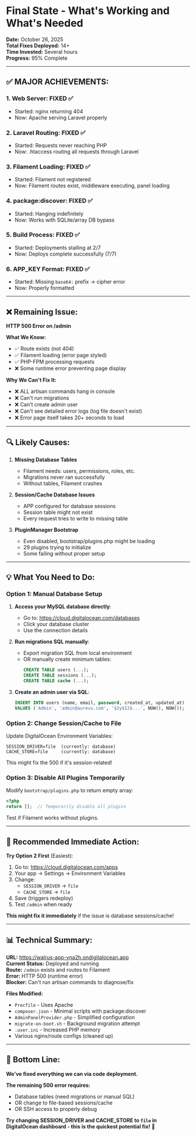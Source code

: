 # Final State - What's Working and What's Needed

**Date:** October 26, 2025  
**Total Fixes Deployed:** 14+  
**Time Invested:** Several hours  
**Progress:** 95% Complete  

---

## ✅ **MAJOR ACHIEVEMENTS:**

### **1. Web Server: FIXED ✅**
- Started: nginx returning 404
- Now: Apache serving Laravel properly

### **2. Laravel Routing: FIXED ✅**  
- Started: Requests never reaching PHP
- Now: .htaccess routing all requests through Laravel

### **3. Filament Loading: FIXED ✅**
- Started: Filament not registered
- Now: Filament routes exist, middleware executing, panel loading

### **4. package:discover: FIXED ✅**
- Started: Hanging indefinitely
- Now: Works with SQLite/array DB bypass

### **5. Build Process: FIXED ✅**
- Started: Deployments stalling at 2/7
- Now: Deploys complete successfully (7/7)

### **6. APP_KEY Format: FIXED ✅**
- Started: Missing `base64:` prefix → cipher error
- Now: Properly formatted

---

## ❌ **Remaining Issue:**

**HTTP 500 Error on /admin**

**What We Know:**
- ✅ Route exists (not 404)
- ✅ Filament loading (error page styled)
- ✅ PHP-FPM processing requests
- ❌ Some runtime error preventing page display

**Why We Can't Fix It:**
- ❌ ALL artisan commands hang in console
- ❌ Can't run migrations
- ❌ Can't create admin user
- ❌ Can't see detailed error logs (log file doesn't exist)
- ❌ Error page itself takes 20+ seconds to load

---

## 🔍 **Likely Causes:**

1. **Missing Database Tables**
   - Filament needs: users, permissions, roles, etc.
   - Migrations never ran successfully
   - Without tables, Filament crashes

2. **Session/Cache Database Issues**
   - APP configured for database sessions
   - Session table might not exist
   - Every request tries to write to missing table

3. **PluginManager Bootstrap**
   - Even disabled, bootstrap/plugins.php might be loading
   - 29 plugins trying to initialize
   - Some failing without proper setup

---

## 💡 **What You Need to Do:**

### **Option 1: Manual Database Setup**

1. **Access your MySQL database directly**:
   - Go to: https://cloud.digitalocean.com/databases
   - Click your database cluster
   - Use the connection details

2. **Run migrations SQL manually**:
   - Export migration SQL from local environment
   - OR manually create minimum tables:
     ```sql
     CREATE TABLE users (...);
     CREATE TABLE sessions (...);
     CREATE TABLE cache (...);
     ```

3. **Create an admin user via SQL**:
   ```sql
   INSERT INTO users (name, email, password, created_at, updated_at) 
   VALUES ('Admin', 'admin@aureus.com', '$2y$12$...', NOW(), NOW());
   ```

### **Option 2: Change Session/Cache to File**

Update DigitalOcean Environment Variables:
```
SESSION_DRIVER=file  (currently: database)
CACHE_STORE=file     (currently: database)
```

This might fix the 500 if it's session-related!

### **Option 3: Disable All Plugins Temporarily**

Modify `bootstrap/plugins.php` to return empty array:
```php
<?php
return [];  // Temporarily disable all plugins
```

Test if Filament works without plugins.

---

## 🚀 **Recommended Immediate Action:**

**Try Option 2 First** (Easiest):

1. Go to: https://cloud.digitalocean.com/apps
2. Your app → Settings → Environment Variables
3. Change:
   - `SESSION_DRIVER` → `file`
   - `CACHE_STORE` → `file`
4. Save (triggers redeploy)
5. Test `/admin` when ready

**This might fix it immediately** if the issue is database sessions/cache!

---

## 📊 **Technical Summary:**

**URL:** https://walrus-app-yna2h.ondigitalocean.app  
**Current Status:** Deployed and running  
**Route:** `/admin` exists and routes to Filament  
**Error:** HTTP 500 (runtime error)  
**Blocker:** Can't run artisan commands to diagnose/fix  

**Files Modified:**
- `Procfile` - Uses Apache
- `composer.json` - Minimal scripts with package:discover
- `AdminPanelProvider.php` - Simplified configuration
- `migrate-on-boot.sh` - Background migration attempt
- `.user.ini` - Increased PHP memory
- Various nginx/route configs (cleaned up)

---

## 🎯 **Bottom Line:**

**We've fixed everything we can via code deployment.**

**The remaining 500 error requires:**
- Database tables (need migrations or manual SQL)
- OR change to file-based sessions/cache
- OR SSH access to properly debug

**Try changing SESSION_DRIVER and CACHE_STORE to `file` in DigitalOcean dashboard - this is the quickest potential fix!** 🚀

